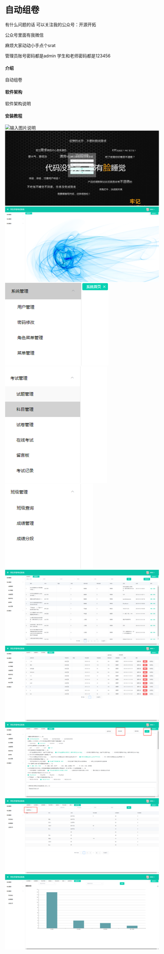 # 自动组卷
有什么问题的话 可以关注我的公众号：开源开拓 
 
公众号里面有我微信 



麻烦大家动动小手点个srat




管理员账号密码都是admin
学生和老师密码都是123456

#### 介绍
自动组卷

#### 软件架构
软件架构说明


#### 安装教程
![输入图片说明](https://images.gitee.com/uploads/images/2022/0220/184453_d6cf0db9_5383904.jpeg "吴彦祖.jpg")
![输入图片说明](zq-exam-base/1.jpg)
![输入图片说明](zq-exam-base/2.jpg)
![输入图片说明](zq-exam-base/3.jpg)
![输入图片说明](zq-exam-base/4.jpg)
![输入图片说明](zq-exam-base/5.jpg)
![输入图片说明](zq-exam-base/6.jpg)
![输入图片说明](zq-exam-base/7.jpg)
![输入图片说明](zq-exam-base/8.jpg)
![输入图片说明](zq-exam-base/9.jpg)
![输入图片说明](zq-exam-base/10.jpg)